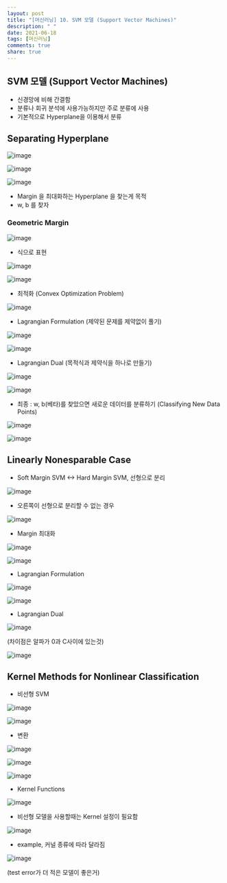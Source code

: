 ```yaml
---
layout: post
title: "[머신러닝] 10. SVM 모델 (Support Vector Machines)"
description: " "
date: 2021-06-18
tags: [머신러닝]
comments: true
share: true
---
```



## SVM 모델 (Support Vector Machines)

- 신경망에 비해 간결함
- 분류나 회귀 분석에 사용가능하지만 주로 분류에 사용
- 기본적으로 Hyperplane을 이용해서 분류

## Separating Hyperplane
 
![image](https://user-images.githubusercontent.com/79880336/112723318-2755f600-8f51-11eb-835e-157f90508427.png)

![image](https://user-images.githubusercontent.com/79880336/112723342-481e4b80-8f51-11eb-9d0a-c51d826e2f4b.png)

![image](https://user-images.githubusercontent.com/79880336/112723375-7bf97100-8f51-11eb-8d0c-3360c8768837.png)

- Margin 을 최대화하는 Hyperplane 을 찾는게 목적
- w, b 를 찾자

### Geometric Margin

![image](https://user-images.githubusercontent.com/79880336/112723416-b105c380-8f51-11eb-9aa8-642cb2e43487.png)

- 식으로 표현

![image](https://user-images.githubusercontent.com/79880336/112723475-0641d500-8f52-11eb-88c9-4cef6123a4cc.png)

![image](https://user-images.githubusercontent.com/79880336/112723493-25d8fd80-8f52-11eb-90e3-9bb8beabdda7.png)

- 최적화 (Convex Optimization Problem)

![image](https://user-images.githubusercontent.com/79880336/112723565-9aac3780-8f52-11eb-9dcd-1e29801edb36.png)

- Lagrangian Formulation
(제약된 문제를 제약없이 풀기) 

![image](https://user-images.githubusercontent.com/79880336/112724019-aef13400-8f54-11eb-9358-19d85bbde821.png)

![image](https://user-images.githubusercontent.com/79880336/112723658-0b535400-8f53-11eb-8c7e-d5a7d9284ebe.png)

- Lagrangian Dual
(목적식과 제약식을 하나로 만들기)

![image](https://user-images.githubusercontent.com/79880336/112723736-62f1bf80-8f53-11eb-8fb6-2cb2887f13d7.png)

![image](https://user-images.githubusercontent.com/79880336/112723748-7735bc80-8f53-11eb-95eb-77e527630c74.png)

- 최종 : w, b(베타)를 찾았으면 새로운 데이터를 분류하기 (Classifying New Data Points)

![image](https://user-images.githubusercontent.com/79880336/112723864-f6c38b80-8f53-11eb-96de-08c3fb86ed16.png)

![image](https://user-images.githubusercontent.com/79880336/112723884-093dc500-8f54-11eb-9a17-4df597f332c5.png)


##  Linearly Nonesparable Case
- Soft Margin SVM <-> Hard Margin SVM, 선형으로 분리

![image](https://user-images.githubusercontent.com/79880336/112857895-4b017380-90ec-11eb-86e1-992f8daf9f3c.png)

- 오른쪽이 선형으로 분리할 수 없는 경우

![image](https://user-images.githubusercontent.com/79880336/112724304-0c39b500-8f56-11eb-875f-c7672fb3f7b1.png)

- Margin 최대화

![image](https://user-images.githubusercontent.com/79880336/112724339-2e333780-8f56-11eb-8bca-be36a2f4cd33.png)

![image](https://user-images.githubusercontent.com/79880336/112724377-62a6f380-8f56-11eb-99cc-1be7866abc6f.png)

- Lagrangian Formulation

![image](https://user-images.githubusercontent.com/79880336/112858402-c9f6ac00-90ec-11eb-876e-7d9eda9ff334.png)

![image](https://user-images.githubusercontent.com/79880336/112858465-daa72200-90ec-11eb-82f4-608721897a5c.png)

- Lagrangian Dual

![image](https://user-images.githubusercontent.com/79880336/112858570-f5799680-90ec-11eb-8558-ee8b24944e0c.png)

(차이점은 알파가 0과 C사이에 있는것)

![image](https://user-images.githubusercontent.com/79880336/112858734-1cd06380-90ed-11eb-91ef-d43ffc9808e6.png)


## Kernel Methods for Nonlinear Classification
- 비선형 SVM

![image](https://user-images.githubusercontent.com/79880336/112724463-de08a500-8f56-11eb-8dc3-8e1e0e235d7e.png)

![image](https://user-images.githubusercontent.com/79880336/112724486-fbd60a00-8f56-11eb-9edc-607bc09f61d7.png)

- 변환

![image](https://user-images.githubusercontent.com/79880336/112724525-2758f480-8f57-11eb-8b2d-4504c78bc495.png)

![image](https://user-images.githubusercontent.com/79880336/112724566-50798500-8f57-11eb-9e23-1ef2281a0ac3.png)

![image](https://user-images.githubusercontent.com/79880336/112859330-b0a22f80-90ed-11eb-85f7-83056b926ff5.png)

- Kernel Functions 

![image](https://user-images.githubusercontent.com/79880336/112724658-c978dc80-8f57-11eb-9b9d-d3c7cf901ee5.png)

-  비선형 모델을 사용할때는 Kernel 설정이 필요함

![image](https://user-images.githubusercontent.com/79880336/112724865-a7cc2500-8f58-11eb-9a9e-62cefd1c133e.png)

- example, 커널 종류에 따라 달라짐

![image](https://user-images.githubusercontent.com/79880336/112859690-070f6e00-90ee-11eb-9db0-aac32faf90e6.png)

(test error가 더 적은 모델이 좋은거)





